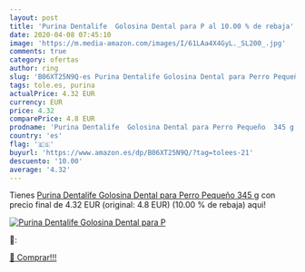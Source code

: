 ```yaml
---
layout: post
title: 'Purina Dentalife  Golosina Dental para P al 10.00 % de rebaja'
date: 2020-04-08 07:45:10
image: 'https://m.media-amazon.com/images/I/61LAa4X4GyL._SL200_.jpg'
comments: true
category: ofertas
author: ring
slug: 'B06XT25N9Q-es Purina Dentalife Golosina Dental para Perro Pequeño 345 g'
tags: tole.es, purina
actualPrice: 4.32 EUR
currency: EUR
price: 4.32
comparePrice: 4.8 EUR
prodname: 'Purina Dentalife  Golosina Dental para Perro Pequeño  345 g'
country: 'es'
flag: '🇪🇸'
buyurl: 'https://www.amazon.es/dp/B06XT25N9Q/?tag=tolees-21'
descuento: '10.00'
average: '4.32'
---
```


Tienes [Purina Dentalife  Golosina Dental para Perro Pequeño  345 g](https://www.amazon.es/dp/B06XT25N9Q/?tag=tolees-21) con precio final de  4.32 EUR (original: 4.8 EUR) (10.00 %  de rebaja) aqui!

[![Purina Dentalife  Golosina Dental para P](https://m.media-amazon.com/images/I/61LAa4X4GyL._SL200_.jpg)](https://www.amazon.es/dp/B06XT25N9Q/?tag=tolees-21)

🔎:


[🛒 Comprar!!!](https://www.amazon.es/dp/B06XT25N9Q/?tag=tolees-21)
